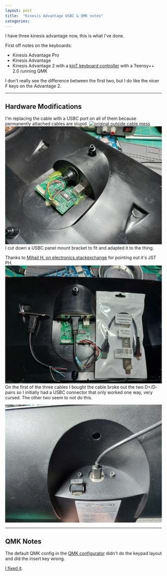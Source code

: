 ```yaml
---
layout: post
title:  "Kinesis Advantage USBC & QMK notes"
categories:
---
```


I have three kinesis advantage now, this is what I've done.

<!--excerpt-->
First off notes on the keyboards:
* Kinesis Advantage Pro
* Kinesis Advantage
* Kinesis Advantage 2 with a [kinT keyboard controller](https://github.com/kinx-project/kint) with a Teensy++ 2.0 running QMK

I don't really see the difference between the first two, but I do like the nicer F keys on the Advantage 2.



----
## Hardware Modifications

I'm replacing the cable with a USBC port on all of them because permanently attached cables are stupid.
<a href="/images/kinesis-advantage-notes/orig_outside.jpg"><img src="/images/kinesis-advantage-notes/orig_outside.jpg" title="original outside cable mess"></a>
<a href="/images/kinesis-advantage-notes/orig_inside.jpg"><img src="/images/kinesis-advantage-notes/orig_inside.jpg" title="original inside"></a>
I cut down a USBC panel mount bracket to fit and adapted it to the thing.

Thanks to [Mihail H. on electronics.stackexchange](https://electronics.stackexchange.com/a/559183/181040) for pointing out it's JST PH.
<a href="/images/kinesis-advantage-notes/cables.jpg"><img src="/images/kinesis-advantage-notes/cables.jpg" title="usbc cables & final inside"></a>
On the first of the three cables I bought the cable broke out the two D+/D- pairs so I initially had a USBC connector that only worked one way, very cursed.
The other two seem to not do this.

<a href="/images/kinesis-advantage-notes/final_outside.jpg"><img src="/images/kinesis-advantage-notes/final_outside.jpg" title="final outside"></a>


-----
## QMK Notes


The default QMK config in the [QMK configurator](https://config.qmk.fm/#/kinesis/kint2pp/LAYOUT) didn't do the keypad layout and did the insert key wrong.

<a href="/images/kinesis-advantage-notes/kinesis_kint2pp_layout_mine.json">I fixed it</a>.
